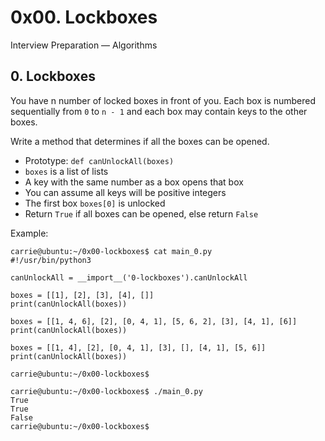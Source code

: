 # 0x00. Lockboxes

 Interview Preparation ― Algorithms

 ## 0. Lockboxes
 You have n number of locked boxes in front of you. Each box is numbered sequentially from `0` to `n - 1` and each box may contain keys to the other boxes.

Write a method that determines if all the boxes can be opened.

* Prototype: `def canUnlockAll(boxes)`
* `boxes` is a list of lists
* A key with the same number as a box opens that box
* You can assume all keys will be positive integers
* The first box `boxes[0]` is unlocked
* Return `True` if all boxes can be opened, else return `False`

Example:

    carrie@ubuntu:~/0x00-lockboxes$ cat main_0.py
    #!/usr/bin/python3

    canUnlockAll = __import__('0-lockboxes').canUnlockAll

    boxes = [[1], [2], [3], [4], []]
    print(canUnlockAll(boxes))

    boxes = [[1, 4, 6], [2], [0, 4, 1], [5, 6, 2], [3], [4, 1], [6]]
    print(canUnlockAll(boxes))

    boxes = [[1, 4], [2], [0, 4, 1], [3], [], [4, 1], [5, 6]]
    print(canUnlockAll(boxes))

    carrie@ubuntu:~/0x00-lockboxes$

    carrie@ubuntu:~/0x00-lockboxes$ ./main_0.py
    True
    True
    False
    carrie@ubuntu:~/0x00-lockboxes$
